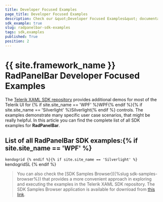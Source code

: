 ```yaml
---
title: Developer Focused Examples
page_title: Developer Focused Examples
description: Check our &quot;Developer Focused Examples&quot; documentation article for the RadPanelBar {{ site.framework_name }} control.
sdk_example: true
slug: radpanelbar-sdk-examples
tags: sdk,examples
published: True
position: 2
---
```


# {{ site.framework_name }} RadPanelBar Developer Focused Examples

The [Telerik XAML SDK repository](https://github.com/telerik/xaml-sdk/tree/master/) provides additional demos for most of the Telerik UI for {% if site.site_name == 'WPF' %}WPF{% endif %}{% if site.site_name == 'Silverlight' %}Silverlight{% endif %} controls. The examples demonstrate many specific user case scenarios, that might be really helpful. In this article you can find the complete list of all SDK examples for __RadPanelBar__.

## List of all RadPanelBar SDK examples:{% if site.site_name == 'WPF' %}
``kendogrid
{% endif %}{% if site.site_name == 'Silverlight' %}
``kendogridSL
{% endif %}

>You can also check the [SDK Samples Browser]({%slug sdk-samples-browser%}) that provides a more convenient approach in exploring and executing the examples in the Telerik XAML SDK repository. The SDK Samples Browser application is available for download from [this link](https://demos.telerik.com/xaml-sdkbrowser/).
